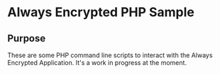 # Always Encrypted PHP Sample

## Purpose

These are some PHP command line scripts to interact with the Always Encrypted Application. It's a work in progress at the moment.